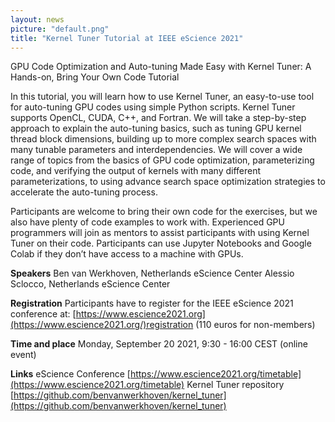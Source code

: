 ```yaml
---
layout: news
picture: "default.png"
title: "Kernel Tuner Tutorial at IEEE eScience 2021"
---
```


GPU Code Optimization and Auto-tuning Made Easy with Kernel Tuner: A Hands-on, Bring Your Own Code Tutorial

In this tutorial, you will learn how to use Kernel Tuner, an easy-to-use tool for auto-tuning GPU codes using simple Python scripts. Kernel Tuner supports OpenCL, CUDA, C++, and Fortran. We will take a step-by-step approach to explain the auto-tuning basics, such as tuning GPU kernel thread block dimensions, building up to more complex search spaces with many tunable parameters and interdependencies. We will cover a wide range of topics from the basics of GPU code optimization, parameterizing code, and verifying the output of kernels with many different parameterizations, to using advance search space optimization strategies to accelerate the auto-tuning process.

Participants are welcome to bring their own code for the exercises, but we also have plenty of code examples to work with. Experienced GPU programmers will join as mentors to assist participants with using Kernel Tuner on their code. Participants can use Jupyter Notebooks and Google Colab if they don’t have access to a machine with GPUs.

**Speakers**
Ben van Werkhoven, Netherlands eScience Center
Alessio Sclocco, Netherlands eScience Center

**Registration**
Participants have to register for the IEEE eScience 2021 conference at: [https://www.escience2021.org](https://www.escience2021.org/)registration
(110 euros for non-members)

**Time and place**
Monday, September 20 2021, 9:30 - 16:00 CEST (online event)

**Links**
eScience Conference [https://www.escience2021.org/timetable](https://www.escience2021.org/timetable)
Kernel Tuner repository [https://github.com/benvanwerkhoven/kernel_tuner](https://github.com/benvanwerkhoven/kernel_tuner)